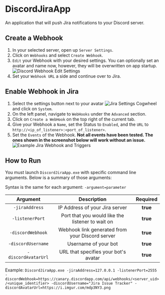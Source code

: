 # DiscordJiraApp
An application that will push Jira notifications to your Discord server.

Create a Webhook
------
1. In your selected server, open up `Server Settings`.
2. Click on `Webhooks` and select `Create Webhook`.
3. `Edit` your Webhook with your desired settings. You can optionally set an avatar and name now, however, they will be overwritten on app startup.
![Discord Webhook Edit Settings](http://screenshots.initialservers.com/jrainier/ae80a7c7e25d858d87ad26e177236045.png)
4. Set your `Webhook URL` a side and continue over to Jira.

Enable Webhook in Jira
------
1. Select the settings button next to your avatar ![Jira Settings Cogwheel](http://screenshots.initialservers.com/jrainier/df2d5bf273bcc4fe2f0f070f4f90666d.png) and click on `System`.
2. On the left panel, navigate to `WebHooks` under the `Advanced` section.
3. Click on `Create a WebHook` on the top right of the current tab.
4. Give your Webhook a `Name`, set the Status to `Enabled`, and the `URL` to `http://<ip_of_listener>:<port_of_listener>`.
5. Set the `Events` of the Webhook. **Not all events have been tested. The ones shown in the screenshot below will work without an issue.**
![Example Jira Webhook and Triggers](http://screenshots.initialservers.com/jrainier/e61eae875eaf715ed539da1171481c63.png)

How to Run
------
You must launch `DiscordJiraApp.exe` with specific command line arguments. Below is a summary of those arguments:

Syntax is the same for each argument: `-argument=parameter`

| Argument | Description | Required |
| :-------------: |:-------------:| :-----:|
| `-jiraAddress` | IP Address of your Jira server | **true** |
| `-listenerPort` | Port that you would like the listener to wait on | **true** |
| `-discordWebhook` | Webhook link generated from your Discord server | **true** |
| `-discordUsername` | Username of your bot | **true** |
| `-discordAvatarUrl` | URL that specifies your bot's avatar | **true** |

Example: `DiscordJiraApp.exe -jiraAddress=127.0.0.1 -listenerPort=2555 -discordWebhook=https://canary.discordapp.com/api/webhooks/<server_uid>/<unique_identifier> -discordUsername="Jira Issue Tracker" -discordAvatarUrl=https://i.imgur.com/mdp3NY3.png`

